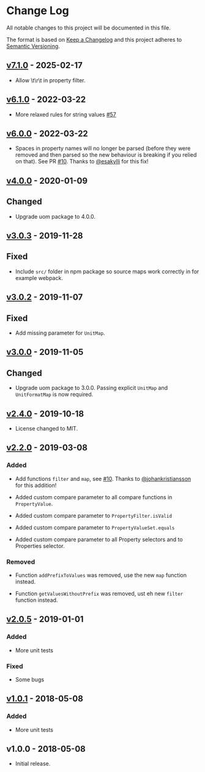 # Change Log

All notable changes to this project will be documented in this file.

The format is based on [Keep a Changelog](http://keepachangelog.com/)
and this project adheres to [Semantic Versioning](http://semver.org/).

## [v7.1.0](https://github.com/promaster-sdk/property/compare/@promaster%2Fproperty@6.0.0...@promaster-sdk%2Fproperty@6.1.0) - 2025-02-17

- Allow \t\r\t in property filter.

## [v6.1.0](https://github.com/promaster-sdk/property/compare/@promaster%2Fproperty@6.0.0...@promaster-sdk%2Fproperty@6.1.0) - 2022-03-22

- More relaxed rules for string values [#57](https://github.com/promaster-sdk/property/pull/57)

## [v6.0.0](https://github.com/promaster-sdk/property/compare/@promaster%2Fproperty@4.0.0...@promaster-sdk%2Fproperty@6.0.0) - 2022-03-22

- Spaces in property names will no longer be parsed (before they were removed and then parsed so the new behaviour is breaking if you relied on that). See PR [#10](https://github.com/promaster-sdk/property/pull/47). Thanks to [@esakylli](https://github.com/esakylli) for this fix!

## [v4.0.0](https://github.com/promaster-sdk/property/compare/@promaster%2Fproperty@3.0.3...@promaster-sdk%2Fproperty@3.0.4) - 2020-01-09

## Changed

- Upgrade uom package to 4.0.0.

## [v3.0.3](https://github.com/promaster-sdk/property/compare/@promaster%2Fproperty@3.0.2...@promaster-sdk%2Fproperty@3.0.3) - 2019-11-28

## Fixed

- Include `src/` folder in npm package so source maps work correctly in for example webpack.

## [v3.0.2](https://github.com/promaster-sdk/property/compare/@promaster%2Fproperty@3.0.0...@promaster-sdk%2Fproperty@3.0.2) - 2019-11-07

## Fixed

- Add missing parameter for `UnitMap`.

## [v3.0.0](https://github.com/promaster-sdk/property/compare/@promaster%2Fproperty@2.4.0...@promaster-sdk%2Fproperty@3.0.0) - 2019-11-05

## Changed

- Upgrade uom package to 3.0.0. Passing explicit `UnitMap` and `UnitFormatMap` is now required.

## [v2.4.0](https://github.com/promaster-sdk/property/compare/@promaster%2Fproperty@2.3.1...@promaster-sdk%2Fproperty@2.4.0) - 2019-10-18

- License changed to MIT.

## [v2.2.0](https://github.com/promaster-sdk/property/compare/@promaster%2Fproperty@2.0.5...@promaster-sdk%2Fproperty@2.2.0) - 2019-03-08

### Added

- Add functions `filter` and `map`, see [#10](https://github.com/promaster-sdk/property/issues/10). Thanks to [@johankristiansson](https://github.com/johankristiansson) for this addition!

- Added custom compare parameter to all compare functions in `PropertyValue`.

- Added custom compare parameter to `PropertyFilter.isValid`

- Added custom compare parameter to `PropertyValueSet.equals`

- Added custom compare parameter to all Property selectors and to Properties selector.

### Removed

- Function `addPrefixToValues` was removed, use the new `map` function instead.

- Function `getValuesWithoutPrefix` was removed, ust eh new `filter` function instead.

## [v2.0.5](https://github.com/promaster-sdk/property/compare/@promaster%2Fproperty@1.0.1...@promaster%2Fproperty@2.0.5) - 2019-01-01

### Added

- More unit tests

### Fixed

- Some bugs

## [v1.0.1](https://github.com/promaster-sdk/property/compare/@promaster%2Fproperty@1.0.0...@promaster%2Fproperty@1.0.1) - 2018-05-08

### Added

- More unit tests

## v1.0.0 - 2018-05-08

- Initial release.
